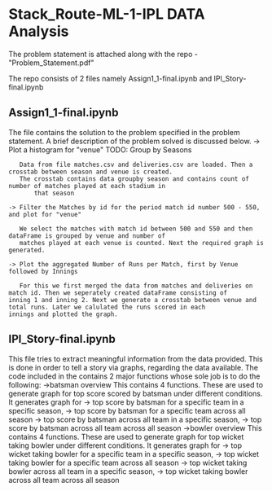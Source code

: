 # Stack_Route-ML-1-IPL DATA Analysis


The problem statement is attached along with the repo - "Problem_Statement.pdf"

The repo consists of 2 files namely Assign1_1-final.ipynb and IPl_Story-final.ipynb


## Assign1_1-final.ipynb 


The file contains the solution to the problem specified in the problem statement. A brief description of the problem solved is discussed below.
	-> Plot a histogram for "venue" TODO: Group by Seasons
	   
	   Data from file matches.csv and deliveries.csv are loaded. Then a crosstab between season and venue is created.
	   The crosstab contains data groupby season and contains count of number of matches played at each stadium in 
           that season

	-> Filter the Matches by id for the period match id number 500 - 550, and plot for "venue"
	   
	   We select the matches with match id between 500 and 550 and then dataFrame is grouped by venue and number of 
	   matches played at each venue is counted. Next the required graph is generated.

	-> Plot the aggregated Number of Runs per Match, first by Venue followed by Innings
	   
	   For this we first merged the data from matches and deliveries on match id. Then we seperately created dataFrame consisting of 	    inning 1 and inning 2. Next we generate a crosstab between venue and total runs. Later we calulated the runs scored in each 		   innings and plotted the graph.



## IPl_Story-final.ipynb


This file tries to extract meaningful information from the data provided. This is done in order to tell a story via graphs, regarding the data available.
The code included in the contains 2 major functions whose sole job is to do the following:
	->batsman overview
	  This contains 4 functions. These are used to generate graph for top score scored by batsman under different conditions.
	  It generates graph for 
		-> top score by batsman for a specific team in a specific season,
                -> top score by batsman for a specific team across all season
		-> top score by batsman across all team in a specific season,
                -> top score by batsman across all team across all season
	->bowler overview
	  This contains 4 functions. These are used to generate graph for top wicket taking bowler under different conditions.
	  It generates graph for 
		-> top wicket taking bowler for a specific team in a specific season,
                -> top wicket taking bowler for a specific team across all season
		-> top wicket taking bowler across all team in a specific season,
                -> top wicket taking bowler across all team across all season

